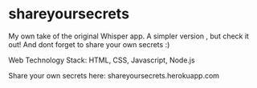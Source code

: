 # shareyoursecrets

My own take of the original Whisper app. A simpler version , but check it out! And dont forget to share your own secrets :) 

Web Technology Stack: HTML, CSS, Javascript, Node.js

Share your own secrets here: shareyoursecrets.herokuapp.com
